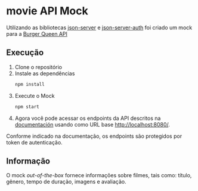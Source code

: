 # movie API Mock


Utilizando as bibliotecas [json-server](https://github.com/typicode/json-server) 
e [json-server-auth](https://github.com/jeremyben/json-server-auth) 
foi criado um mock para a 
[Burger Queen API](https://app.swaggerhub.com/apis/ssinuco/BurgerQueenAPI/2.0.0)

## Execução

1. Clone o repositório
2. Instale as dependências
    ```bash
    npm install
    ```
3. Execute o Mock
    ```bash
    npm start
    ```
4. Agora você pode acessar os endpoints da API descritos na 
[documentación](https://app.swaggerhub.com/apis/ssinuco/BurgerQueenAPI/2.0.0) 
usando como URL base [http://localhost:8080/](http://localhost:8080/).

  Conforme indicado na documentação, os endpoints são protegidos por token de autenticação.

## Informação

O mock _out-of-the-box_ fornece informações sobre filmes, tais como: título, gênero, tempo de duração, imagens e avaliação.


